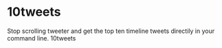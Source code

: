 # 10tweets
Stop scrolling tweeter and get the top ten timeline tweets directily in your command line.
10tweets

